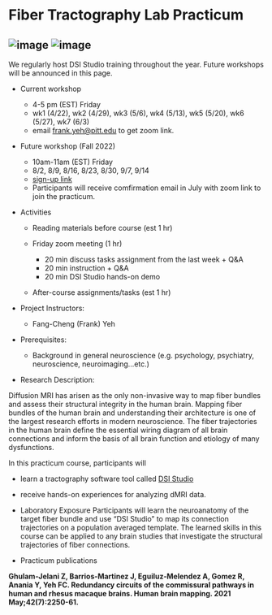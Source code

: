 # Fiber Tractography Lab Practicum

![image](https://user-images.githubusercontent.com/275569/149856247-7315a680-fda4-417e-9028-6f6552a56ed6.png)
![image](https://user-images.githubusercontent.com/275569/149856299-a2277a1a-8d6b-41ad-a6e8-f81f4dba0344.png)
---

We regularly host DSI Studio training throughout the year. Future workshops will be announced in this page.

- Current workshop
  - 4-5 pm (EST) Friday 
  - wk1 (4/22), wk2 (4/29), wk3 (5/6), wk4 (5/13), wk5 (5/20), wk6 (5/27), wk7 (6/3)
  - email frank.yeh@pitt.edu to get zoom link.

- Future workshop (Fall 2022)
  - 10am-11am (EST) Friday
  - 8/2, 8/9, 8/16, 8/23, 8/30, 9/7, 9/14
  - [sign-up link](https://forms.gle/8X9RynCwohwCSmWa7)
  - Participants will receive comfirmation email in July with zoom link to join the practicum.

- Activities
  - Reading materials before course (est 1 hr)
  - Friday zoom meeting (1 hr)
  
    - 20 min discuss tasks assignment from the last week + Q&A
    - 20 min instruction + Q&A
    - 20 min DSI Studio hands-on demo
  
  - After-course assignments/tasks (est 1 hr)

- Project Instructors:

  - Fang-Cheng (Frank) Yeh

- Prerequisites:

  - Background in general neuroscience (e.g. psychology, psychiatry, neuroscience, neuroimaging…etc.)

- Research Description:

Diffusion MRI has arisen as the only non-invasive way to map fiber bundles and assess their structural integrity in the human brain. Mapping fiber bundles of the human brain and understanding their architecture is one of the largest research efforts in modern neuroscience. The fiber trajectories in the human brain define the essential wiring diagram of all brain connections and inform the basis of all brain function and etiology of many dysfunctions.

In this practicum course, participants will 

  - learn a tractography software tool called [DSI Studio](http://dsi-studio.labsolver)
  - receive hands-on experiences for analyzing dMRI data.


- Laboratory Exposure
Participants will learn the neuroanatomy of the target fiber bundle and use “DSI Studio” to map its connection trajectories on a population averaged template. The learned skills in this course can be applied to any brain studies that investigate the structural trajectories of fiber connections.

- Practicum publications

**Ghulam‐Jelani Z, Barrios‐Martinez J, Eguiluz‐Melendez A, Gomez R, Anania Y, Yeh FC. Redundancy circuits of the commissural pathways in human and rhesus macaque brains. Human brain mapping. 2021 May;42(7):2250-61.**
